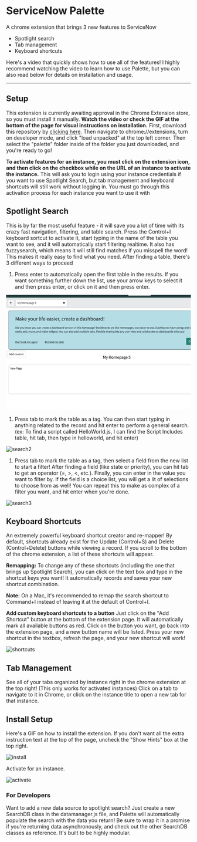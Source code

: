 # ServiceNow Palette
A chrome extension that brings 3 new features to ServiceNow
* Spotlight search
* Tab management
* Keyboard shortcuts

Here's a video that quickly shows how to use all of the features! I highly recommend watching the video to learn how to use Palette, but you can also read below for details on installation and usage.

***
## Setup 
This extension is currently  awaiting approval in the Chrome Extension store, so you must install it manually. **Watch the video or check the GIF at the bottom of the page for visual instructions on installation.** First, download this repository by [clicking here](https://github.com/kirankunigiri/servicenow-palette/releases/download/1.0/palette.zip). Then navigate to chrome://extensions, turn on developer mode, and click "load unpacked" at the top left corner. Then select the "palette" folder inside of the folder you just downloaded, and you're ready to go!

**To activate features for an instance, you must click on the extension icon, and then click on the checkbox while on the URL of an instance to activate the instance.** This will ask you to login using your instance credentials if you want to use Spotlight Search, but tab management and keyboard shortcuts will still work without logging in. You must go through this activation process for each instance you want to use it with

## Spotlight Search
This is by far the most useful feature - it will save you a lot of time with its crazy fast navigation, filtering, and table search. Press the Control+I keyboard sortcut to activate it, start typing in the name of the table you want to see, and it will automatically start filtering realtime. It also has fuzzysearch, which means it will still find matches if you misspell the word! This makes it really easy to find what you need. After finding a table, there's 3 different ways to proceed
1. Press enter to automatically open the first table in the results. If you want something further down the list, use your arrow keys to select it and then press enter, or click on it and then press enter.

![search1](demo/search1.gif)

1. Press tab to mark the table as a tag. You can then start typing in anything related to the record and hit enter to perform a general search. (ex: To find a script called HelloWorld.js, I can find the Script Includes table, hit tab, then type in helloworld, and hit enter)

![search2](demo/search2.gif)
1. Press tab to mark the table as a tag, then select a field from the new list to start a filter! After finding a field (like state or priority), you can hit tab to get an operator (=, >, <, etc.). Finally, you can enter in the value you want to filter by. If the field is a choice list, you will get a lit of selections to choose from as well! You can repeat this to make as complex of a filter you want, and hit enter when you're done.

![search3](demo/search3.gif)

## Keyboard Shortcuts
An extremely powerful keyboard shortcut creator and re-mapper! By default, shortcuts already exist for the Update (Control+S) and Delete (Control+Delete) buttons while viewing a record. If you scroll to the bottom of the chrome extension, a list of these shortcuts will appear.

**Remapping:** To change any of these shortcuts (including the one that brings up Spotlight Search), you can click on the text box and type in the shortcut keys you want! It automatically records and saves your new shortcut combination.

**Note:** On a Mac, it's recommended to remap the search shortcut to Command+I instead of leaving it at the default of Control+I.

**Add custom keyboard shortcuts to a button** Just click on the "Add Shortcut" button at the bottom of the extension page. It will automatically mark all available buttons as red. Click on the button you want, go back into the extension page, and a new button name will be listed. Press your new shortcut in the textbox, refresh the page, and your new shortcut will work!

![shortcuts](demo/shortcuts.gif)

## Tab Management
See all of your tabs organized by instance right in the chrome extension at the top right! (This only works for activated instances) Click on a tab to navigate to it in Chrome, or click on the instance title to open a new tab for that instance.

## Install Setup
Here's a GIF on how to install the extension. If you don't want all the extra instruction text at the top of the page, uncheck the "Show Hints" box at the top right.

![install](demo/install.gif)

Activate for an instance.

![activate](demo/activate.gif)

### For Developers
Want to add a new data source to spotlight search? Just create a new SearchDB class in the datamanager.js file, and Palette will automatically populate the search with the data you return! Be sure to wrap it in a promise if you're returning data asynchronously, and check out the other SearchDB classes as reference. It's built to be highly modular.
